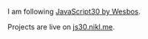 I am following [JavaScript30 by Wesbos](https://javascript30.com/). 

Projects are live on [js30.nikl.me](https://js30.nikl.me).